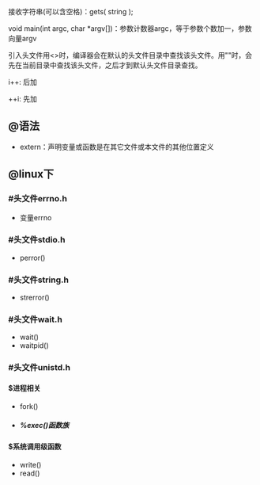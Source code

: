 接收字符串(可以含空格)：gets( string );

void main(int argc, char *argv[])：参数计数器argc，等于参数个数加一，参数向量argv

引入头文件用<>时，编译器会在默认的头文件目录中查找该头文件。用""时，会先在当前目录中查找该头文件，之后才到默认头文件目录查找。

i++: 后加

++i: 先加

## @语法

- extern：声明变量或函数是在其它文件或本文件的其他位置定义

## @linux下

### #头文件errno.h

- 变量errno

### #头文件stdio.h

- perror()

### #头文件string.h

- strerror()

### #头文件wait.h

- wait()
- waitpid()

### #头文件unistd.h

#### $进程相关

- fork()

- ##### %exec()函数族

#### $系统调用级函数

- write()
- read()